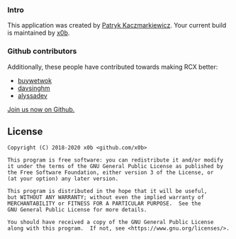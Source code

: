 ### Intro
This application was created by [Patryk Kaczmarkiewicz](https://github.com/kaczmarkiewiczp). Your current build is maintained by [x0b](https://github.com/x0b).

### Github contributors
Additionally, these people have contributed towards making RCX better:

* [buywetwok](https://github.com/buywetwok)
* [davsinghm](https://github.com/davsinghm)
* [alyssadev](https://github.com/alyssadev)

[Join us now on Github.](https://github.com/x0b/rcx)

## License
    
    Copyright (C) 2018-2020 x0b <github.com/x0b>

    This program is free software: you can redistribute it and/or modify
    it under the terms of the GNU General Public License as published by
    the Free Software Foundation, either version 3 of the License, or
    (at your option) any later version.

    This program is distributed in the hope that it will be useful,
    but WITHOUT ANY WARRANTY; without even the implied warranty of
    MERCHANTABILITY or FITNESS FOR A PARTICULAR PURPOSE.  See the
    GNU General Public License for more details.

    You should have received a copy of the GNU General Public License
    along with this program.  If not, see <https://www.gnu.org/licenses/>.
